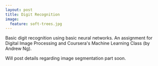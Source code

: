 ```yaml
---
layout: post
title: Digit Recognition
image:
  feature: soft-trees.jpg
---
```


Basic digit recognition using basic neural networks. An assignment for Digital Image Processing and Coursera's Machine Learning Class (by Andrew Ng).

Will post details regarding image segmentation part soon.